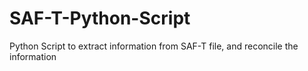 # SAF-T-Python-Script
Python Script to extract information from SAF-T file, and reconcile the information
